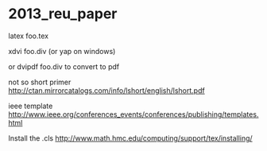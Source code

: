 2013_reu_paper
==============
latex foo.tex 

xdvi  foo.div (or yap on windows)

or dvipdf foo.div to convert to pdf

not so short primer http://ctan.mirrorcatalogs.com/info/lshort/english/lshort.pdf

ieee template http://www.ieee.org/conferences_events/conferences/publishing/templates.html

Install the .cls 
http://www.math.hmc.edu/computing/support/tex/installing/
